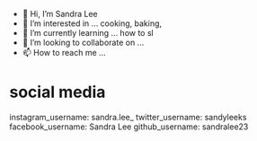 - 👋 Hi, I’m Sandra Lee
- 👀 I’m interested in ... cooking, baking, 
- 🌱 I’m currently learning ... how to sl
- 💞️ I’m looking to collaborate on ...
- 📫 How to reach me ...
# social media 
instagram_username: sandra.lee_
twitter_username: sandyleeks
facebook_username: Sandra Lee
github_username: sandralee23

<!---
sandralee23/sandralee23 is a ✨ special ✨ repository because its `README.md` (this file) appears on your GitHub profile.
You can click the Preview link to take a look at your changes.
--->
